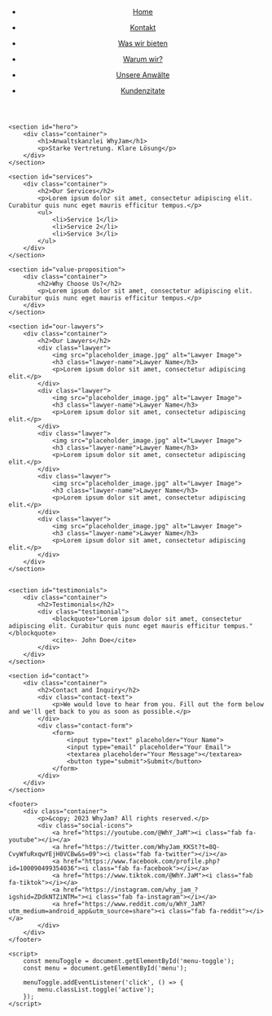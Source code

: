 <!DOCTYPE html>
<html lang="en">

<head>
    <meta charset="UTF-8">
    <meta name="viewport" content="width=device-width, initial-scale=1.0">
    <title>WhyJam Law Firm</title>
    <link rel="stylesheet" href="styles.css">
    <link rel="stylesheet" href="https://cdnjs.cloudflare.com/ajax/libs/font-awesome/6.0.0-beta3/css/all.min.css" integrity="sha512-z0XNJfVo6JQXbpXdRMUGONWJChcwLtnXhV6yPLoJ0JdKLY2e+6Zw6MKskwLQn95aqlkxyJ0+gnqYPAP8xzA0hA==" crossorigin="anonymous" referrerpolicy="no-referrer" />
    <link href="https://fonts.googleapis.com/css?family=Roboto:400,700" rel="stylesheet">
    <link rel="stylesheet" href="https://cdnjs.cloudflare.com/ajax/libs/font-awesome/6.0.0-beta3/css/all.min.css">
    <script src="script.js"></script>
</head>

<body>
     <header>
        <div class="container">
            <div class="menu-toggle" id="menu-toggle">
                <i class="fas fa-bars"></i>
            </div>
            <nav id="menu">
                <ul>
                    <li><a href="#hero">Home</a></li>
                </ul>
                <ul>
                    <li><a href="#contact">Kontakt</a></li>
                </ul>
                <ul>
                    <li><a href="#services">Was wir bieten</a></li>
                </ul>
                <ul>
                    <li><a href="#value-proposition">Warum wir?</a></li>
                </ul>
                <ul>
                    <li><a href="#our-lawyers">Unsere Anwälte</a></li>
                </ul>
                <ul>
                    <li><a href="#testimonials">Kundenzitate</a></li>
                </ul>
            </nav>
        </div>
    </header>

    <section id="hero">
        <div class="container">
            <h1>Anwaltskanzlei WhyJam</h1>
            <p>Starke Vertretung. Klare Lösung</p>
        </div>
    </section>

    <section id="services">
        <div class="container">
            <h2>Our Services</h2>
            <p>Lorem ipsum dolor sit amet, consectetur adipiscing elit. Curabitur quis nunc eget mauris efficitur tempus.</p>
            <ul>
                <li>Service 1</li>
                <li>Service 2</li>
                <li>Service 3</li>
            </ul>
        </div>
    </section>

    <section id="value-proposition">
        <div class="container">
            <h2>Why Choose Us?</h2>
            <p>Lorem ipsum dolor sit amet, consectetur adipiscing elit. Curabitur quis nunc eget mauris efficitur tempus.</p>
        </div>
    </section>

    <section id="our-lawyers">
        <div class="container">
            <h2>Our Lawyers</h2>
            <div class="lawyer">
                <img src="placeholder_image.jpg" alt="Lawyer Image">
                <h3 class="lawyer-name">Lawyer Name</h3>
                <p>Lorem ipsum dolor sit amet, consectetur adipiscing elit.</p>
            </div>
            <div class="lawyer">
                <img src="placeholder_image.jpg" alt="Lawyer Image">
                <h3 class="lawyer-name">Lawyer Name</h3>
                <p>Lorem ipsum dolor sit amet, consectetur adipiscing elit.</p>
            </div>
            <div class="lawyer">
                <img src="placeholder_image.jpg" alt="Lawyer Image">
                <h3 class="lawyer-name">Lawyer Name</h3>
                <p>Lorem ipsum dolor sit amet, consectetur adipiscing elit.</p>
            </div>
            <div class="lawyer">
                <img src="placeholder_image.jpg" alt="Lawyer Image">
                <h3 class="lawyer-name">Lawyer Name</h3>
                <p>Lorem ipsum dolor sit amet, consectetur adipiscing elit.</p>
            </div>
            <div class="lawyer">
                <img src="placeholder_image.jpg" alt="Lawyer Image">
                <h3 class="lawyer-name">Lawyer Name</h3>
                <p>Lorem ipsum dolor sit amet, consectetur adipiscing elit.</p>
            </div>
        </div>
    </section>


    <section id="testimonials">
        <div class="container">
            <h2>Testimonials</h2>
            <div class="testimonial">
                <blockquote>"Lorem ipsum dolor sit amet, consectetur adipiscing elit. Curabitur quis nunc eget mauris efficitur tempus."</blockquote>
                <cite>- John Doe</cite>
            </div>
        </div>
    </section>

    <section id="contact">
        <div class="container">
            <h2>Contact and Inquiry</h2>
            <div class="contact-text">
                <p>We would love to hear from you. Fill out the form below and we'll get back to you as soon as possible.</p>
            </div>
            <div class="contact-form">
                <form>
                    <input type="text" placeholder="Your Name">
                    <input type="email" placeholder="Your Email">
                    <textarea placeholder="Your Message"></textarea>
                    <button type="submit">Submit</button>
                </form>
            </div>
        </div>
    </section>

    <footer>
        <div class="container">
            <p>&copy; 2023 WhyJam? All rights reserved.</p>
            <div class="social-icons">
                <a href="https://youtube.com/@WhY_JaM"><i class="fab fa-youtube"></i></a>
                <a href="https://twitter.com/WhyJam_KKSt?t=8Q-CvyWfuRxqwYEjH0VCBw&s=09"><i class="fab fa-twitter"></i></a>
                <a href="https://www.facebook.com/profile.php?id=100090499354036"><i class="fab fa-facebook"></i></a>
                <a href="https://www.tiktok.com/@WhY.JaM"><i class="fab fa-tiktok"></i></a>
                <a href="https://instagram.com/why_jam_?igshid=ZDdkNTZiNTM="><i class="fab fa-instagram"></i></a>
                <a href="https://www.reddit.com/u/WhY_JaM?utm_medium=android_app&utm_source=share"><i class="fab fa-reddit"></i></a>
            </div>
        </div>
    </footer>

    <script>
        const menuToggle = document.getElementById('menu-toggle');
        const menu = document.getElementById('menu');

        menuToggle.addEventListener('click', () => {
            menu.classList.toggle('active');
        });
    </script>
</body>

</html>

